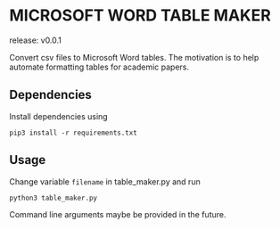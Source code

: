 # MICROSOFT WORD TABLE MAKER
release: v0.0.1

Convert csv files to Microsoft Word tables. The motivation is to help automate
formatting tables for academic papers.

## Dependencies
Install dependencies using
```
pip3 install -r requirements.txt
```

## Usage
Change variable `filename` in table_maker.py and run
```
python3 table_maker.py
```

Command line arguments maybe be provided in the future.
